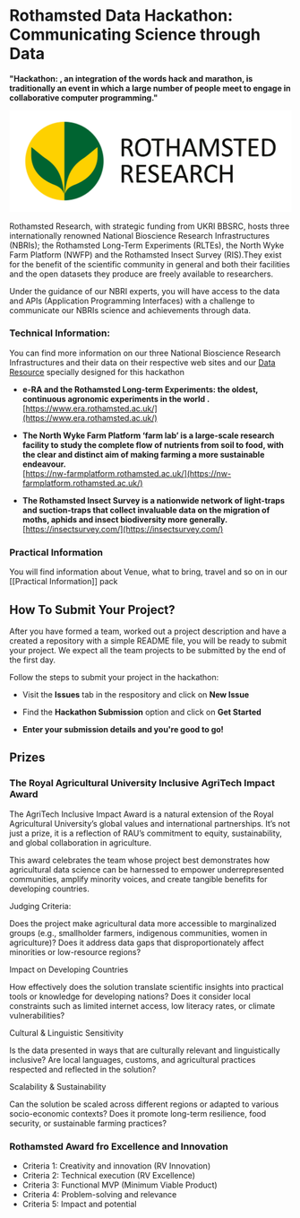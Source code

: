 # Rothamsted Data Hackathon: Communicating Science through Data

**"Hackathon: , an integration of the words hack and marathon, is traditionally an event in which a large number of people meet to engage in collaborative computer programming."**

[![Rothamsted Logo](images/rothamsted-logo.png)](https://www.rothamsted.ac.uk/)

Rothamsted Research, with strategic funding from UKRI BBSRC, hosts three internationally renowned National Bioscience Research Infrastructures (NBRIs); the Rothamsted Long-Term Experiments (RLTEs), the North Wyke Farm Platform (NWFP) and the Rothamsted Insect Survey (RIS).They exist for the benefit of the scientific community in general and both their facilities and the open datasets they produce are freely available to researchers.

Under the guidance of our NBRI experts, you will have access to the data and APIs (Application Programming Interfaces) with a challenge to communicate our NBRIs science and achievements through data.  

### Technical Information: 
You can find more information on our three National Bioscience Research Infrastructures and their data on their respective web sites and our  [Data Resource](https://github.com/Rothamsted-Ecoinformatics/RothDataHackathon2025/blob/main/Data%20Information%20-%20ALL.md) specially designed for this hackathon

- **e-RA and the Rothamsted Long-term Experiments: the oldest, continuous agronomic experiments in the world .**  
    [https://www.era.rothamsted.ac.uk/](https://www.era.rothamsted.ac.uk/)
- **The North Wyke Farm Platform ‘farm lab’ is a large-scale research facility to study the complete flow of nutrients from soil to food, with the clear and distinct aim of making farming a more sustainable endeavour.**  
    [https://nw-farmplatform.rothamsted.ac.uk/](https://nw-farmplatform.rothamsted.ac.uk/)  
    
- **The Rothamsted Insect Survey is a nationwide network of light-traps and suction-traps that collect invaluable data on the migration of moths, aphids and insect biodiversity more generally.**  
    [https://insectsurvey.com/](https://insectsurvey.com/)

### Practical Information
You will find information about Venue, what to bring, travel and so on in our [[Practical Information]] pack

## How To Submit Your Project? 

After you have formed a team, worked out a project description and have a created a repository with a simple README file, you will be ready to submit your project. We expect all the team projects to be submitted by the end of the first day. 

Follow the steps to submit your project in the hackathon:

* Visit the **Issues** tab in the respository and click on **New Issue**


* Find the **Hackathon Submission** option and click on **Get Started** 


* **Enter your submission details and you're good to go!**

## Prizes 
### The Royal Agricultural University  Inclusive AgriTech Impact Award

The AgriTech Inclusive Impact Award is a natural extension of the Royal Agricultural University’s global values and international partnerships. It’s not just a prize, it is  a reflection of RAU’s commitment to equity, sustainability, and global collaboration in agriculture.

This award celebrates the team whose project best demonstrates how agricultural data science can be harnessed to empower underrepresented communities, amplify minority voices, and create tangible benefits for developing countries. 

Judging Criteria:

Does the project make agricultural data more accessible to marginalized groups (e.g., smallholder farmers, indigenous communities, women in agriculture)?
Does it address data gaps that disproportionately affect minorities or low-resource regions?

Impact on Developing Countries

How effectively does the solution translate scientific insights into practical tools or knowledge for developing nations?
Does it consider local constraints such as limited internet access, low literacy rates, or climate vulnerabilities?

Cultural & Linguistic Sensitivity

Is the data presented in ways that are culturally relevant and linguistically inclusive?
Are local languages, customs, and agricultural practices respected and reflected in the solution?

Scalability & Sustainability

Can the solution be scaled across different regions or adapted to various socio-economic contexts?
Does it promote long-term resilience, food security, or sustainable farming practices?


### Rothamsted Award fro Excellence and Innovation 
- Criteria 1: Creativity and innovation  (RV Innovation)
- Criteria 2: Technical execution (RV Excellence)
- Criteria 3: Functional MVP (Minimum Viable Product)
- Criteria 4: Problem-solving and relevance
- Criteria 5: Impact and potential

